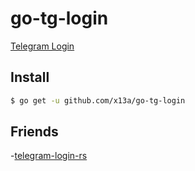 # go-tg-login

[Telegram Login](https://core.telegram.org/widgets/login)

## Install

```sh
$ go get -u github.com/x13a/go-tg-login
```

## Friends

-[telegram-login-rs](https://github.com/jtfell/telegram-login-rs)
